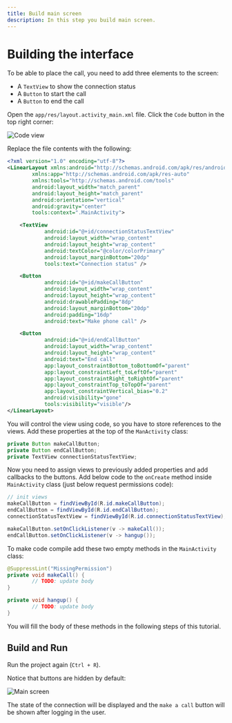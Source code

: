 ```yaml
---
title: Build main screen
description: In this step you build main screen.
---
```


# Building the interface

To be able to place the call, you need to add three elements to the screen:

* A `TextView` to show the connection status
* A `Button` to start the call
* A `Button` to end the call

Open the `app/res/layout.activity_main.xml` file. Click the `Code` button in the top right corner:

![Code view](/screenshots/tutorials/client-sdk/android-shared/show-code-view.png)

Replace the file contents with the following:

```xml
<?xml version="1.0" encoding="utf-8"?>
<LinearLayout xmlns:android="http://schemas.android.com/apk/res/android"
        xmlns:app="http://schemas.android.com/apk/res-auto"
        xmlns:tools="http://schemas.android.com/tools"
        android:layout_width="match_parent"
        android:layout_height="match_parent"
        android:orientation="vertical"
        android:gravity="center"
        tools:context=".MainActivity">

    <TextView
            android:id="@+id/connectionStatusTextView"
            android:layout_width="wrap_content"
            android:layout_height="wrap_content"
            android:textColor="@color/colorPrimary"
            android:layout_marginBottom="20dp"
            tools:text="Connection status" />

    <Button
            android:id="@+id/makeCallButton"
            android:layout_width="wrap_content"
            android:layout_height="wrap_content"
            android:drawablePadding="8dp"
            android:layout_marginBottom="20dp"
            android:padding="16dp"
            android:text="Make phone call" />

    <Button
            android:id="@+id/endCallButton"
            android:layout_width="wrap_content"
            android:layout_height="wrap_content"
            android:text="End call"
            app:layout_constraintBottom_toBottomOf="parent"
            app:layout_constraintLeft_toLeftOf="parent"
            app:layout_constraintRight_toRightOf="parent"
            app:layout_constraintTop_toTopOf="parent"
            app:layout_constraintVertical_bias="0.2"
            android:visibility="gone"
            tools:visibility="visible"/>
</LinearLayout>
```

You will control the view using code, so you have to store references to the views. Add these properties at the top of the `ManActivity` class:

```java
private Button makeCallButton;
private Button endCallButton;
private TextView connectionStatusTextView;
```

Now you need to assign views to previously added properties and add callbacks to the buttons. Add below code to the `onCreate` method inside `MainActivity` class (just below request permissions code):

```java
// init views
makeCallButton = findViewById(R.id.makeCallButton);
endCallButton = findViewById(R.id.endCallButton);
connectionStatusTextView = findViewById(R.id.connectionStatusTextView);

makeCallButton.setOnClickListener(v -> makeCall());
endCallButton.setOnClickListener(v -> hangup());
```

To make code compile add these two empty methods in the `MainActivity` class:

```java
@SuppressLint("MissingPermission")
private void makeCall() {
        // TODO: update body
}

private void hangup() {
        // TODO: update body
}
```

You will fill the body of these methods in the following steps of this tutorial.

## Build and Run

Run the project again (`Ctrl + R`). 

Notice that buttons are hidden by default:

![Main screen](/screenshots/tutorials/client-sdk/app-to-phone/main-screen.png)

The state of the connection will be displayed and the `make a call` button will be shown after logging in the user.